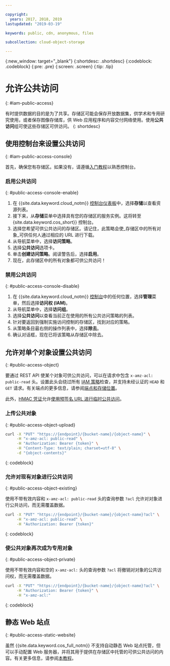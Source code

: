 ```yaml
---

copyright:
  years: 2017, 2018, 2019
lastupdated: "2019-03-19"

keywords: public, cdn, anonymous, files

subcollection: cloud-object-storage

---
```

{:new_window: target="_blank"}
{:shortdesc: .shortdesc}
{:codeblock: .codeblock}
{:pre: .pre}
{:screen: .screen}
{:tip: .tip}

# 允许公共访问
{: #iam-public-access}

有时提供数据的目的是为了共享。存储区可能会保存开放数据集，供学术和专用研究使用，或者保存图像存储库，供 Web 应用程序和内容交付网络使用。使用**公共访问**组可使这些存储区可供访问。
{: shortdesc}

## 使用控制台来设置公共访问
{: #iam-public-access-console}

首先，确保您有存储区。如果没有，请遵循[入门教程](/docs/services/cloud-object-storage?topic=cloud-object-storage-getting-started)以熟悉控制台。

### 启用公共访问
{: #public-access-console-enable}

1. 在 {{site.data.keyword.cloud_notm}} [控制台仪表板](https://cloud.ibm.com/)中，选择**存储**以查看资源列表。
2. 接下来，从**存储**菜单中选择具有您的存储区的服务实例。这将转至 {site.data.keyword.cos_short}} 控制台。
3. 选择您希望可供公共访问的存储区。请记住，此策略会使_存储区中的所有对象_可供任何人通过相应的 URL 进行下载。
4. 从导航菜单中，选择**访问策略**。
5. 选择**公共访问**选项卡。
6. 单击**创建访问策略**。阅读警告后，选择**启用**。
7. 现在，此存储区中的所有对象都可供公共访问！

### 禁用公共访问
{: #public-access-console-disable}

1. 在 {{site.data.keyword.cloud_notm}} [控制台](https://cloud.ibm.com/)中的任何位置，选择**管理**菜单，然后选择**访问权 (IAM)**。
2. 从导航菜单中，选择**访问组**。
3. 选择**公共访问**以查看当前正在使用的所有公共访问策略的列表。
4. 针对要返回到强制实施访问控制的存储区，找到对应的策略。
5. 从策略条目最右侧的操作列表中，选择**除去**。
6. 确认对话框，现在已将该策略从存储区中除去。

## 允许对单个对象设置公共访问
{: #public-access-object}

要通过 REST API 使某个对象可供公共访问，可以在请求中包含 `x-amz-acl: public-read` 头。设置此头会绕过所有 [IAM 策略](/docs/services/cloud-object-storage/iam?topic=cloud-object-storage-iam-overview)检查，并支持未经认证的 `HEAD` 和 `GET` 请求。有关端点的更多信息，请参阅[端点和存储位置](/docs/services/cloud-object-storage?topic=cloud-object-storage-endpoints#endpoints)。

此外，[HMAC 凭证](/docs/services/cloud-object-storage/hmac?topic=cloud-object-storage-hmac-signature)允许[使用预签名 URL 进行临时公共访问](/docs/services/cloud-object-storage/hmac?topic=cloud-object-storage-presign-url)。

### 上传公共对象
{: #public-access-object-upload}

```sh
curl -X "PUT" "https://{endpoint}/{bucket-name}/{object-name}" \
     -H "x-amz-acl: public-read" \
     -H "Authorization: Bearer {token}" \
     -H "Content-Type: text/plain; charset=utf-8" \
     -d "{object-contents}"
```
{: codeblock}

### 允许对现有对象进行公共访问
{: #public-access-object-existing}

使用不带有效内容和 `x-amz-acl: public-read` 头的查询参数 `?acl` 允许对对象进行公共访问，而无需覆盖数据。

```sh
curl -X "PUT" "https://{endpoint}/{bucket-name}/{object-name}?acl" \
     -H "x-amz-acl: public-read" \
     -H "Authorization: Bearer {token}"
```
{: codeblock}

### 使公共对象再次成为专用对象
{: #public-access-object-private}

使用不带有效内容和空的 `x-amz-acl:` 头的查询参数 `?acl` 将撤销对对象的公共访问权，而无需覆盖数据。

```sh
curl -X "PUT" "https://{endpoint}/{bucket-name}/{object-name}?acl" \
     -H "Authorization: Bearer {token}" \
     -H "x-amz-acl:"
```
{: codeblock}

## 静态 Web 站点
{: #public-access-static-website}

虽然 {{site.data.keyword.cos_full_notm}} 不支持自动静态 Web 站点托管，但可以手动配置 Web 服务器，并将其用于提供在存储区中托管的可供公共访问的内容。有关更多信息，请参阅[本教程](https://www.ibm.com/cloud/blog/static-websites-cloud-object-storage-cos)。
